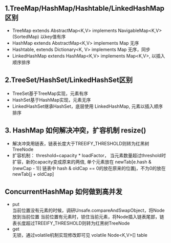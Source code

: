 ## 1.TreeMap/HashMap/Hashtable/LinkedHashMap区别
- TreeMap extends AbstractMap<K,V> implements NavigableMap<K,V> (SortedMap) 以key值有序
- HashMap extends AbstractMap<K,V> implements Map 无序
- Hashtable, extends Dictionary<K, V> implements Map 无序，同步
- LinkedHashMap extends HashMap<K,V> implements Map<K,V>, 以插入顺序排序
## 2.TreeSet/HashSet/LinkedHashSet区别
- TreeSet基于TreeMap实现，元素有序
- HashSet基于HashMap实现，元素无序
- LinkedHashSet继承HashSet，底层使用 LinkedHashMap, 元素以插入顺序排序
## 3. HashMap 如何解决冲突，扩容机制 resize()
- 解决冲突用链表，链表长度大于TREEIFY_THRESHOLD则转为红黑树TreeNode
- 扩容机制： threshold=capacity * loadFactor， 当元素数量超过threshold时扩容，新的capacity变成原来的两倍, 
单个元素放在 newTab[e.hash & (newCap - 1)]
链表中 hash & oldCap == 0的放在原来的位置j，不为0的放在 newTab[j + oldCap]
## ConcurrentHashMap 如何做到高并发
- put  
  当前位置没有元素的时候，调研Unsafe.compareAndSwapObject，将Node放到当前位置
  当前位置有元素时，锁住当前元素，将Node插入链表尾部，链表长度超过TREEIFY_THRESHOLD则转为红黑树TreeNode
- get  
  无锁，通过volatile机制实现修改即可见 volatile Node<K,V>[] table

